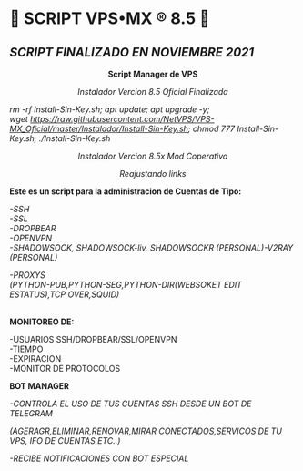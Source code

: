  # 🐲 SCRIPT VPS&bull;MX &reg;️ 8.5 🐲
## _SCRIPT FINALIZADO EN NOVIEMBRE 2021_

<p dir="auto" style="text-align: center;"><strong>Script Manager de VPS</strong></p>
<p dir="auto" style="text-align: center;"><em>Instalador Vercion 8.5 Oficial Finalizada</em></p>
<p dir="auto"><em>rm -rf Install-Sin-Key.sh; apt update; apt upgrade -y; wget&nbsp;<a href="https://raw.githubusercontent.com/NetVPS/VPS-MX_Oficial/master/Instalador/Install-Sin-Key.sh" rel="nofollow">https://raw.githubusercontent.com/NetVPS/VPS-MX_Oficial/master/Instalador/Install-Sin-Key.sh</a>; chmod 777 Install-Sin-Key.sh; ./Install-Sin-Key.sh</em></p>
<p dir="auto" style="text-align: center;"><em>Instalador Vercion 8.5x Mod Coperativa</em></p>
<p dir="auto" style="text-align: center;"><em>Reajustando links</em></p>
<p dir="auto"><strong>Este es un script para la administracion de Cuentas de Tipo:</strong></p>
<p dir="auto"><em>-SSH</em><br /><em>-SSL</em><br /><em>-DROPBEAR</em><br /><em>-OPENVPN</em><br /><em>-SHADOWSOCK, SHADOWSOCK-liv, SHADOWSOCKR (PERSONAL)-V2RAY (PERSONAL)</em></p>
<p dir="auto"><em>-PROXYS</em><br /><em>(PYTHON-PUB,PYTHON-SEG,PYTHON-DIR(WEBSOKET EDIT ESTATUS),TCP OVER,SQUID)</em></p>
<p dir="auto"><br /><strong>MONITOREO DE:</strong></p>
<p dir="auto">-USUARIOS SSH/DROPBEAR/SSL/OPENVPN<br />-TIEMPO<br />-EXPIRACION<br />-MONITOR DE PROTOCOLOS</p>
<p dir="auto"><strong>BOT MANAGER</strong></p>
<p dir="auto"><em>-CONTROLA EL USO DE TUS CUENTAS SSH DESDE UN BOT DE TELEGRAM</em></p>
<p dir="auto"><em>(AGERAGR,ELIMINAR,RENOVAR,MIRAR CONECTADOS,SERVICOS DE TU VPS, IFO DE CUENTAS,ETC..)</em></p>
<p dir="auto"><em>-RECIBE NOTIFICACIONES CON BOT ESPECIAL&nbsp;</em></p>
